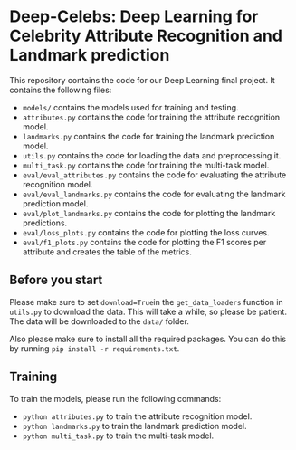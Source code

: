 # Deep-Celebs: Deep Learning for Celebrity Attribute Recognition and Landmark prediction
This repository contains the code for our Deep Learning final project. It contains the following files:
* `models/` contains the models used for training and testing.
* `attributes.py` contains the code for training the attribute recognition model.
* `landmarks.py` contains the code for training the landmark prediction model.
* `utils.py` contains the code for loading the data and preprocessing it.
* `multi_task.py` contains the code for training the multi-task model.
* `eval/eval_attributes.py` contains the code for evaluating the attribute recognition model.
* `eval/eval_landmarks.py` contains the code for evaluating the landmark prediction model.
* `eval/plot_landmarks.py` contains the code for plotting the landmark predictions.
* `eval/loss_plots.py` contains the code for plotting the loss curves.
* `eval/f1_plots.py` contains the code for plotting the F1 scores per attribute and creates the table of the metrics.

## Before you start
Please make sure to set `download=True`in the `get_data_loaders` function in `utils.py` to download the data. 
This will take a while, so please be patient. The data will be downloaded to the `data/` folder.

Also please make sure to install all the required packages. You can do this by running `pip install -r requirements.txt`.

## Training
To train the models, please run the following commands:
* `python attributes.py` to train the attribute recognition model.
* `python landmarks.py` to train the landmark prediction model.
* `python multi_task.py` to train the multi-task model.

